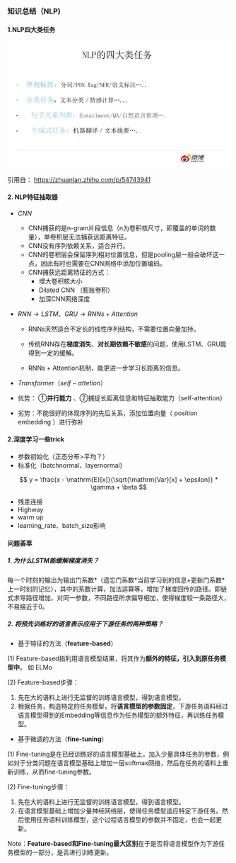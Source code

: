### 知识总结（NLP)

#### 1.NLP四大类任务

<img src="../img/v2-ec6f99a704502efe7cb38febb4f8b5d9_hd.jpg" alt="v2-ec6f99a704502efe7cb38febb4f8b5d9_hd" style="zoom:80%;" />

引用自： https://zhuanlan.zhihu.com/p/54743941 

#### 2. NLP特征抽取器

- $CNN$
  - CNN捕获的是n-gram片段信息（n为卷积核尺寸，即覆盖的单词的数量），单卷积层无法捕获远距离特征。
  - CNN没有序列依赖关系，适合并行。
  - CNN的卷积层会保留序列相对位置信息，但是pooling层一般会破坏这一点，因此有时也需要在CNN网络中添加位置编码。
  - CNN捕获远距离特征的方式：
    - 增大卷积核大小
    - Dilated CNN （膨胀卷积）
    - 加深CNN网络深度



- $RNN \to LSTM、GRU \to RNNs+Attention$

  - RNNs天然适合不定长的线性序列结构，不需要位置向量加持。
  - 传统RNN存在**梯度消失**、**对长期依赖不敏感**的问题，使用LSTM、GRU能得到一定的缓解。

  - RNNs  + Attention机制，能更进一步学习长距离的信息。




-  $Transformer （self-attetion）$

  - 优势： ①**并行能力** 、②捕捉长距离信息和特征抽取能力（self-attention）
  - 劣势：不能很好的体现序列的先后关系，添加位置向量（ position embedding ）进行弥补



#### 2.深度学习一些trick

- 参数初始化（正态分布>平均？）
- 标准化（batchnormal、layernormal)


$$
y = \frac{x - \mathrm{E}[x]}{\sqrt{\mathrm{Var}[x] + \epsilon}} * \gamma + \beta
$$


- 残差连接
- Highway
- warm up
- learning_rate、batch_size影响



#### 问题荟萃

##### 1. 为什么LSTM能缓解梯度消失？

每一个时刻的输出为输出门系数\*（遗忘门系数\*当前学习到的信息+更新门系数\*上一时刻的记忆），其中的系数计算，加法运算等，增加了梯度回传的路径。即链式求导路径增加，对同一参数，不同路径所求偏导相加，使得梯度较一条路径大，不易接近于0。



##### 2. 将预先训练好的语言表示应用于下游任务的两种策略？

-  基于特征的方法（**feature-based**）

 (1) Feature-based指利用语言模型结果，将其作为**额外的特征，引入到原任务模型中**。 如  ELMo 

 (2) Feature-based步骤：

1. 先在大的语料上进行无监督的训练语言模型，得到语言模型。
2. 根据任务，构造特定的任务模型，将**语言模型的参数固定**，下游任务语料经过语言模型得到的Embedding等信息作为任务模型的额外特征，再训练任务模型。

- 基于微调的方法（**fine-tuning**）

(1)  Fine-tuning是在已经训练好的语言模型基础上，加入少量具体任务的参数，例如对于分类问题在语言模型基础上增加一层softmax网络，然后在任务的语料上重新训练，从而fine-tuning参数。

(2)  Fine-tuning步骤：

1. 先在大的语料上进行无监督的训练语言模型，得到语言模型。
2. 在语言模型基础上增加少量神经网络层，使得任务模型适应特定下游任务。然后使用任务语料训练模型，这个过程语言模型的参数并不固定，也会一起更新。

Note：**Feature-based和Fine-tuning最大区别**在于是否将语言模型作为下游任务模型的一部分，是否进行训练更新。